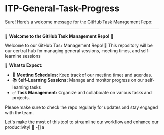 # ITP-General-Task-Progress
Sure! Here’s a welcome message for the GitHub Task Management Repo:

---

👋 **Welcome to the GitHub Task Management Repo!** 👋

Welcome to our GitHub Task Management Repo! 🎉 This repository will be our central hub for managing general sessions, meeting times, and self-learning sessions.

🔹 **What to Expect:**
- 📅 **Meeting Schedules:** Keep track of our meeting times and agendas.
- 📚 **Self-Learning Sessions:** Manage and monitor progress on our self-learning tasks.
- ✅ **Task Management:** Organize and collaborate on various tasks and projects.

Please make sure to check the repo regularly for updates and stay engaged with the team.

Let's make the most of this tool to streamline our workflow and enhance our productivity! 💪
-[] a
